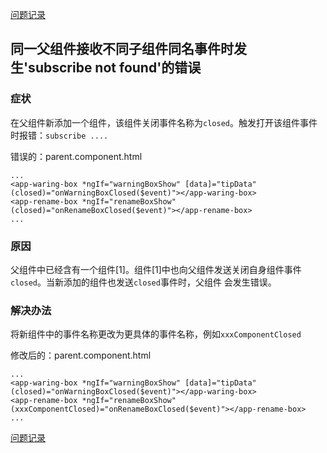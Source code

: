 [问题记录](../README.md)


## 同一父组件接收不同子组件同名事件时发生'subscribe not found'的错误

### 症状

在父组件新添加一个组件，该组件关闭事件名称为```closed```。触发打开该组件事件时报错：```subscribe ....```

错误的：parent.component.html
```
...
<app-waring-box *ngIf="warningBoxShow" [data]="tipData" (closed)="onWarningBoxClosed($event)"></app-waring-box>
<app-rename-box *ngIf="renameBoxShow" (closed)="onRenameBoxClosed($event)"></app-rename-box>
...
```

### 原因

父组件中已经含有一个组件[1]。组件[1]中也向父组件发送关闭自身组件事件```closed```。当新添加的组件也发送```closed```事件时，父组件
会发生错误。

### 解决办法

将新组件中的事件名称更改为更具体的事件名称，例如```xxxComponentClosed```

修改后的：parent.component.html
```
...
<app-waring-box *ngIf="warningBoxShow" [data]="tipData" (closed)="onWarningBoxClosed($event)"></app-waring-box>
<app-rename-box *ngIf="renameBoxShow" (xxxComponentClosed)="onRenameBoxClosed($event)"></app-rename-box>
...
```

[问题记录](../README.md)